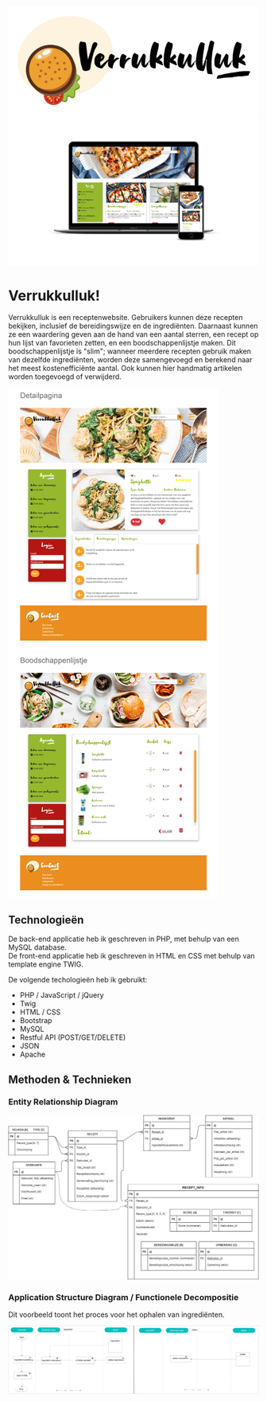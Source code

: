 <img src="assets/img/logo-v2.png"/>

<img src="assets/screenshots/homepage-mockup.png"/>

# Verrukkulluk!
Verrukkulluk is een receptenwebsite. Gebruikers kunnen deze recepten bekijken, inclusief de bereidingswijze en de ingrediënten. Daarnaast kunnen ze een waardering geven aan de hand van een aantal sterren, een recept op hun lijst van favorieten zetten, en een boodschappenlijstje maken. Dit boodschappenlijstje is "slim"; wanneer meerdere recepten gebruik maken van dezelfde ingrediënten, worden deze samengevoegd en berekend naar het meest kostenefficiënte aantal. Ook kunnen hier handmatig artikelen worden toegevoegd of verwijderd.


<img src="assets/screenshots/paginas.png"/>


## Technologieën

De back-end applicatie heb ik geschreven in PHP, met behulp van een MySQL database.  
De front-end applicatie heb ik geschreven in HTML en CSS met behulp van template engine TWIG.

De volgende techologieën heb ik gebruikt:

- PHP / JavaScript / jQuery
- Twig
- HTML / CSS
- Bootstrap
- MySQL
- Restful API (POST/GET/DELETE)
- JSON
- Apache

  
## Methoden & Technieken

### Entity Relationship Diagram

<img src="assets/screenshots/ERD-Verrukkulluk.png" />



### Application Structure Diagram / Functionele Decompositie

Dit voorbeeld toont het proces voor het ophalen van ingrediënten.

<img src="assets/screenshots/ASD.png" />
